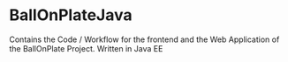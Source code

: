 # BallOnPlateJava
Contains the Code / Workflow for the frontend and the Web Application of the BallOnPlate Project. Written in Java EE
